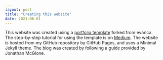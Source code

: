 ```yaml
---
layout: post
title: "Creating this website"
date: 2021-06-01
---
```


This website was created using a [portfolio template](https://github.com/evanca/quick-portfolio) forked from evanca. 
The step-by-step tutorial for using the template is on [Medium](https://blog.usejournal.com/set-up-your-portfolio-website-in-less-than-10-minutes-with-github-pages-d0efa8ff56fd).
The website is hosted from my GitHub repository by GitHub Pages, and uses a Minimal Jekyll theme. The blog was created by following a [guide](http://jmcglone.com/guides/github-pages/) provided by Jonathan McGlone.
